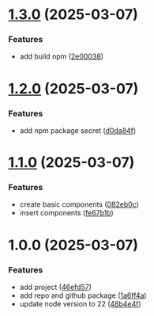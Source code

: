 # [1.3.0](https://github.com/Micael-Macedo/VersionamentoAutomatico/compare/v1.2.0...v1.3.0) (2025-03-07)


### Features

* add build npm ([2e00038](https://github.com/Micael-Macedo/VersionamentoAutomatico/commit/2e0003821cdf3d6ea44820e8996907090f7af025))

# [1.2.0](https://github.com/Micael-Macedo/VersionamentoAutomatico/compare/v1.1.0...v1.2.0) (2025-03-07)


### Features

* add npm package secret ([d0da84f](https://github.com/Micael-Macedo/VersionamentoAutomatico/commit/d0da84f744fce04a25f8353189af8c6112642202))

# [1.1.0](https://github.com/Micael-Macedo/VersionamentoAutomatico/compare/v1.0.0...v1.1.0) (2025-03-07)


### Features

* create basic components ([082eb0c](https://github.com/Micael-Macedo/VersionamentoAutomatico/commit/082eb0cc3efa0a96fddf2d025ed4f0bae3a8214a))
* insert components ([fe67b1b](https://github.com/Micael-Macedo/VersionamentoAutomatico/commit/fe67b1b63a68fced91314ee332d1339fecf01361))

# 1.0.0 (2025-03-07)


### Features

* add project ([46efd57](https://github.com/Micael-Macedo/VersionamentoAutomatico/commit/46efd57c819029b20008b8fe9963da1cbc426315))
* add repo and github package ([1a6ff4a](https://github.com/Micael-Macedo/VersionamentoAutomatico/commit/1a6ff4ab2710fa73f420601d418faf791d326c76))
* update node version to 22 ([48b4e4f](https://github.com/Micael-Macedo/VersionamentoAutomatico/commit/48b4e4fe960606187d14e6bdf77e292d9225ab8e))
